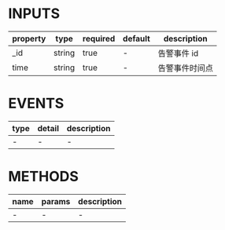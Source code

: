 [//]: # "business-bricks/monitor-alert/alert-event-metric-analysis-template.ts"

# INPUTS

| property | type   | required | default | description    |
| -------- | ------ | -------- | ------- | -------------- |
| \_id     | string | true     | -       | 告警事件 id    |
| time     | string | true     | -       | 告警事件时间点 |

# EVENTS

| type | detail | description |
| ---- | ------ | ----------- |
| -    | -      | -           |

# METHODS

| name | params | description |
| ---- | ------ | ----------- |
| -    | -      | -           |
